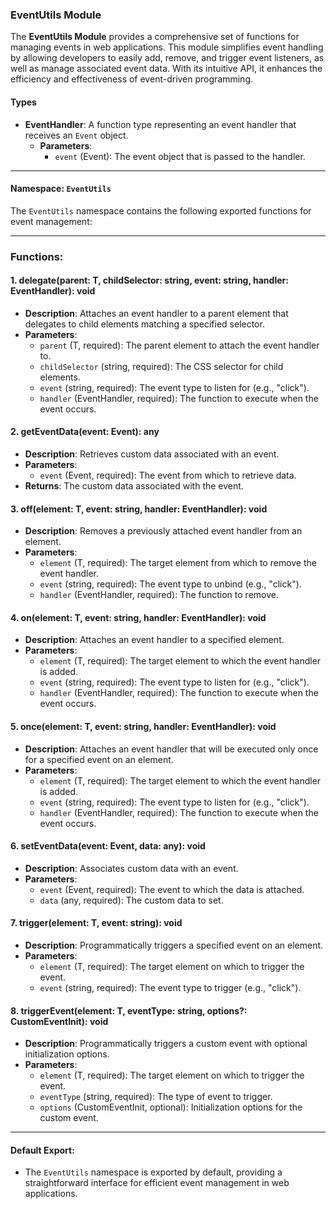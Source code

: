 ### EventUtils Module

The **EventUtils Module** provides a comprehensive set of functions for managing events in web applications. This module simplifies event handling by allowing developers to easily add, remove, and trigger event listeners, as well as manage associated event data. With its intuitive API, it enhances the efficiency and effectiveness of event-driven programming.

#### Types

- **EventHandler**: A function type representing an event handler that receives an `Event` object.
  - **Parameters**:
    - `event` (Event): The event object that is passed to the handler.

---

#### Namespace: `EventUtils`

The `EventUtils` namespace contains the following exported functions for event management:

---

### **Functions:**

#### **1. delegate<T extends HTMLElement>(parent: T, childSelector: string, event: string, handler: EventHandler): void**
- **Description**: Attaches an event handler to a parent element that delegates to child elements matching a specified selector.
- **Parameters**:
  - `parent` (T, required): The parent element to attach the event handler to.
  - `childSelector` (string, required): The CSS selector for child elements.
  - `event` (string, required): The event type to listen for (e.g., "click").
  - `handler` (EventHandler, required): The function to execute when the event occurs.

#### **2. getEventData(event: Event): any**
- **Description**: Retrieves custom data associated with an event.
- **Parameters**:
  - `event` (Event, required): The event from which to retrieve data.
- **Returns**: The custom data associated with the event.

#### **3. off<T extends HTMLElement>(element: T, event: string, handler: EventHandler): void**
- **Description**: Removes a previously attached event handler from an element.
- **Parameters**:
  - `element` (T, required): The target element from which to remove the event handler.
  - `event` (string, required): The event type to unbind (e.g., "click").
  - `handler` (EventHandler, required): The function to remove.

#### **4. on<T extends HTMLElement>(element: T, event: string, handler: EventHandler): void**
- **Description**: Attaches an event handler to a specified element.
- **Parameters**:
  - `element` (T, required): The target element to which the event handler is added.
  - `event` (string, required): The event type to listen for (e.g., "click").
  - `handler` (EventHandler, required): The function to execute when the event occurs.

#### **5. once<T extends HTMLElement>(element: T, event: string, handler: EventHandler): void**
- **Description**: Attaches an event handler that will be executed only once for a specified event on an element.
- **Parameters**:
  - `element` (T, required): The target element to which the event handler is added.
  - `event` (string, required): The event type to listen for (e.g., "click").
  - `handler` (EventHandler, required): The function to execute when the event occurs.

#### **6. setEventData(event: Event, data: any): void**
- **Description**: Associates custom data with an event.
- **Parameters**:
  - `event` (Event, required): The event to which the data is attached.
  - `data` (any, required): The custom data to set.

#### **7. trigger<T extends HTMLElement>(element: T, event: string): void**
- **Description**: Programmatically triggers a specified event on an element.
- **Parameters**:
  - `element` (T, required): The target element on which to trigger the event.
  - `event` (string, required): The event type to trigger (e.g., "click").

#### **8. triggerEvent<T extends HTMLElement>(element: T, eventType: string, options?: CustomEventInit): void**
- **Description**: Programmatically triggers a custom event with optional initialization options.
- **Parameters**:
  - `element` (T, required): The target element on which to trigger the event.
  - `eventType` (string, required): The type of event to trigger.
  - `options` (CustomEventInit, optional): Initialization options for the custom event.

---

#### Default Export:
- The `EventUtils` namespace is exported by default, providing a straightforward interface for efficient event management in web applications.